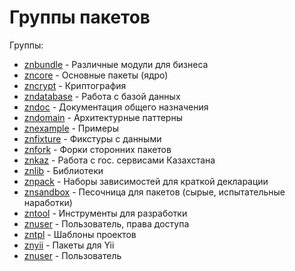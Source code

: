 # Группы пакетов

Группы:

* [znbundle](https://github.com/znbundle) - Различные модули для бизнеса
* [zncore](https://github.com/zncore) - Основные пакеты (ядро)
* [zncrypt](https://github.com/zncrypt) - Криптография
* [zndatabase](https://github.com/zndatabase) - Работа с базой данных
* [zndoc](https://github.com/zndoc) - Документация общего назначения
* [zndomain](https://github.com/zndomain) - Архитектурные паттерны
* [znexample](https://github.com/znexample) - Примеры
* [znfixture](https://github.com/znfixture) - Фикстуры с данными
* [znfork](https://github.com/znfork) - Форки сторонних пакетов
* [znkaz](https://github.com/znkaz) - Работа с гос. сервисами Казахстана
* [znlib](https://github.com/znlib) - Библиотеки
* [znpack](https://github.com/znpack) - Наборы зависимостей для краткой декларации
* [znsandbox](https://github.com/znsandbox) - Песочница для пакетов (сырые, испытательные наработки)
* [zntool](https://github.com/zntool) - Инструменты для разработки
* [znuser](https://github.com/znuser) - Пользователь, права доступа
* [zntpl](https://github.com/zntpl) - Шаблоны проектов
* [znyii](https://github.com/znyii) - Пакеты для Yii
* [znuser](https://github.com/znuser) - Пользователь
